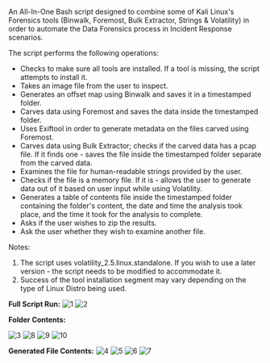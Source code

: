 An All-In-One Bash script designed to combine some of Kali Linux's Forensics tools (Binwalk, Foremost, Bulk Extractor, Strings & Volatility) in order to automate the Data Forensics process in Incident Response scenarios.

The script performs the following operations:
- Checks to make sure all tools are installed. If a tool is missing, the script attempts to install it.
- Takes an image file from the user to inspect.
- Generates an offset map using Binwalk and saves it in a timestamped folder.
- Carves data using Foremost and saves the data inside the timestamped folder.
- Uses Exiftool in order to generate metadata on the files carved using Foremost.
- Carves data using Bulk Extractor; checks if the carved data has a pcap file. If it finds one - saves the file inside the timestamped folder separate from the carved data.
- Examines the file for human-readable strings provided by the user.
- Checks if the file is a memory file. If it is - allows the user to generate data out of it based on user input while using Volatility.
- Generates a table of contents file inside the timestamped folder containing the folder's content, the date and time the analysis took place, and the time it took for the analysis to complete.
- Asks if the user wishes to zip the results.
- Ask the user whether they wish to examine another file. 

Notes: 
1. The script uses volatility_2.5.linux.standalone. If you wish to use a later version - the script needs to be modified to accommodate it.
2. Success of the tool installation segment may vary depending on the type of Linux Distro being used.

<b>Full Script Run:</b>
![1](https://github.com/icon5730/Data_Extractor/assets/166230648/995f9e2a-3432-4dbd-b0e6-26a1c4aebdee)
![2](https://github.com/icon5730/Data_Extractor/assets/166230648/0701db96-64f2-4ee4-857a-e0c54fb36863)

<b>Folder Contents:</b>

![3](https://github.com/icon5730/Data_Extractor/assets/166230648/86d136ba-cd2d-4cf2-b87b-df6a946f52ce)
![8](https://github.com/icon5730/Data_Extractor/assets/166230648/1db92f73-9944-431d-b664-9fedcb36dec8)
![9](https://github.com/icon5730/Data_Extractor/assets/166230648/3beead34-0739-4b6c-a2ee-7395367161f3)
![10](https://github.com/icon5730/Data_Extractor/assets/166230648/039a25e5-2a17-4d16-a0c8-ff0775d744e7)

<b>Generated File Contents:</b>
![4](https://github.com/icon5730/Data_Extractor/assets/166230648/21047b45-eb32-4264-b69d-cf75959b6af7)
![5](https://github.com/icon5730/Data_Extractor/assets/166230648/c78b5aa5-1c6d-4186-9220-f57869bab34c)
![6](https://github.com/icon5730/Data_Extractor/assets/166230648/d224ad98-d8e1-4d5f-add5-2dce77225070)
![7](https://github.com/icon5730/Data_Extractor/assets/166230648/be9132e4-d0ac-4969-925a-7ad40aaae86c)
